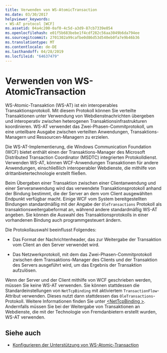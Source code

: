 ```yaml
---
title: Verwenden von WS-AtomicTransaction
ms.date: 03/30/2017
helpviewer_keywords:
- WS-AT protocol [WCF]
ms.assetid: 04a4c200-0af0-4c5d-a3d9-87cb7339e054
ms.openlocfilehash: e01f5b683bebe1f4cdf282c56aa3049b6da794ee
ms.sourcegitcommit: 2701302a99cafbe0d86d53d540eb0fa7e9b46b36
ms.translationtype: MT
ms.contentlocale: de-DE
ms.lasthandoff: 04/28/2019
ms.locfileid: "64637479"
---
```

# <a name="using-ws-atomictransaction"></a>Verwenden von WS-AtomicTransaction
WS-Atomic-Transaktion (WS-AT) ist ein interoperables Transaktionsprotokoll. Mit diesem Protokoll können Sie verteilte Transaktionen unter Verwendung von Webdienstnachrichten übergeben und interoperativ zwischen heterogenen Transaktionsinfrastrukturen koordinieren. WS-AT verwendet das Zwei-Phasen-Commitprotokoll, um eine unteilbare Ausgabe zwischen verteilten Anwendungen, Transaktions-Managern und Ressourcen-Managern zu erzielen.  
  
 Die WS-AT-Implementierung, die Windows Communication Foundation (WCF) bietet enthält einen der Transaktions-Manager des Microsoft Distributed Transaction Coordinator (MSDTC) integrierten Protokolldienst. Verwenden WS-AT, können WCF-Anwendungen Transaktionen für andere Anwendungen, einschließlich interoperabler Webdienste, die mithilfe von drittanbietertechnologie erstellt fließen.  
  
 Beim Übergeben einer Transaktion zwischen einer Clientanwendung und einer Serveranwendung wird das verwendete Transaktionsprotokoll anhand der Bindung bestimmt, die der Server an dem vom Client ausgewählten Endpunkt verfügbar macht. Einige WCF vom System bereitgestellten Bindungen standardmäßig mit der Angabe der `OleTransactions` Protokoll als transaktionsweitergabeformat an, während andere standardmäßig WS-AT angeben. Sie können die Auswahl des Transaktionsprotokolls in einer vorhandenen Bindung auch programmgesteuert ändern.  
  
 Die Protokollauswahl beeinflusst Folgendes:  
  
- Das Format der Nachrichtenheader, das zur Weitergabe der Transaktion vom Client an den Server verwendet wird.  
  
- Das Netzwerkprotokoll, mit dem das Zwei-Phasen-Commitprotokoll zwischen dem Transaktions-Manager des Clients und der Transaktion des Servers ausgeführt wird, um das Ergebnis der Transaktion aufzulösen.  
  
 Wenn der Server und der Client mithilfe von WCF geschrieben werden, müssen Sie keine WS-AT verwenden. Sie können stattdessen die Standardeinstellungen von `NetTcpBinding` mit aktiviertem `TransactionFlow`-Attribut verwenden. Dieses nutzt dann stattdessen das `OleTransactions`-Protokoll. Weitere Informationen finden Sie unter [ \<NetTcpBinding >](../../../../docs/framework/configure-apps/file-schema/wcf/nettcpbinding.md). Andernfalls müssen Sie bei der Weitergabe von Transaktionen an Webdienste, die mit der Technologie von Fremdanbietern erstellt wurden, WS-AT verwenden.  
  
## <a name="see-also"></a>Siehe auch

- [Konfigurieren der Unterstützung von WS-Atomic-Transaction](../../../../docs/framework/wcf/feature-details/configuring-ws-atomic-transaction-support.md)
